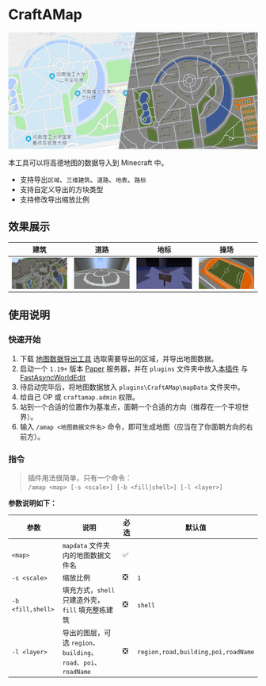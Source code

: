 # CraftAMap

![CraftAMap](docs/vs.png)

本工具可以将高德地图的数据导入到 Minecraft 中。

- 支持导出`区域`、`三维建筑`、`道路`、`地表`、`路标`
- 支持自定义导出的方块类型
- 支持修改导出缩放比例

## 效果展示

| 建筑                        | 道路                    | 地标                   | 操场                  |
|---------------------------|-----------------------|----------------------|---------------------|
| ![建筑](docs/buildings.png) | ![道路](docs/roads.png) | ![地标](docs/pois.png) | ![操场](docs/gym.png) |

## 使用说明

### 快速开始
1. 下载 [地图数据导出工具](https://github.com/hyunel/CraftAMap-Exporter/releases) 选取需要导出的区域，并导出地图数据。
2. 启动一个 `1.19+` 版本 [Paper](https://papermc.io/downloads) 服务器，并在 `plugins` 文件夹中放入[本插件](https://github.com/hyunel/CraftAMap/releases) 与 [FastAsyncWorldEdit](https://www.spigotmc.org/resources/fastasyncworldedit.13932/)
3. 待启动完毕后，将地图数据放入 `plugins\CraftAMap\mapData` 文件夹中。
4. 给自己 OP 或 `craftamap.admin` 权限。
5. 站到一个合适的位置作为基准点，面朝一个合适的方向（推荐在一个平坦世界）。
6. 输入 `/amap <地图数据文件名>` 命令，即可生成地图（应当在了你面朝方向的右前方）。

### 指令

> 插件用法很简单，只有一个命令：  
`/amap <map> [-s <scale>] [-b <fill|shell>] [-l <layer>]`

**参数说明如下：**

| 参数                | 说明                                                   | 必选                            | 默认值                                 |
|-------------------|------------------------------------------------------|-------------------------------|-------------------------------------|
| `<map>`           | `mapdata` 文件夹内的地图数据文件名                               | :white_check_mark:            |                                     |
| `-s <scale>`      | 缩放比例                                                 | :negative_squared_cross_mark: | `1`                                 |
| `-b <fill,shell>` | 填充方式，`shell` 只建造外壳，`fill` 填充整栋建筑                     | :negative_squared_cross_mark: | `shell`                             |
| `-l <layer>`      | 导出的图层，可选 `region`、`building`、`road`、`poi`、`roadName` | :negative_squared_cross_mark: | `region,road,building,poi,roadName` |
